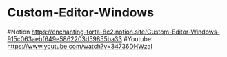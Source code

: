 # Custom-Editor-Windows
#Notion
https://enchanting-torta-8c2.notion.site/Custom-Editor-Windows-915c063aebf649e5862203d59855ba33
#Youtube: https://www.youtube.com/watch?v=34736DHWzaI

